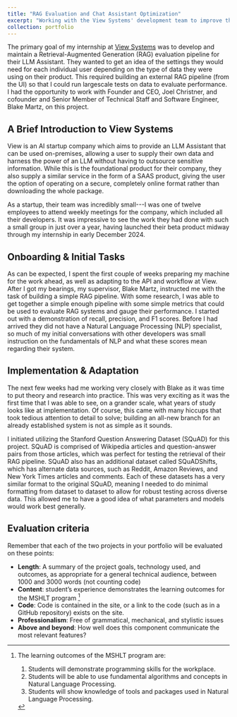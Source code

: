 ```yaml
---
title: "RAG Evaluation and Chat Assistant Optimization"
excerpt: "Working with the View Systems' development team to improve their retrieval pipeline and optimize thier chat assistant.<br/><br/><img src='/images/500x300.png'>"
collection: portfolio
---
```


The primary goal of my internship at [View Systems](https://www.view.io) was to develop and maintain a Retrieval-Augmented Generation (RAG) evaluation pipeline for their LLM Assistant. They wanted to get an idea of the settings they would need for each individual user depending on the type of data they were using on their product. This required building an external RAG pipeline (from the UI) so that I could run largescale tests on data to evaluate performance. I had the opportunity to work with Founder and CEO, Joel Christner, and cofounder and Senior Member of Technical Staff and Software Engineer, Blake Martz, on this project.

## A Brief Introduction to View Systems

View is an AI startup company which aims to provide an LLM Assistant that can be used on-premises, allowing a user to supply their own data and harness the power of an LLM without having to outsource sensitive information. While this is the foundational product for their company, they also supply a similar service in the form of a SAAS product, giving the user the option of operating on a secure, completely online format rather than downloading the whole package.

As a startup, their team was incredibly small---I was one of twelve employees to attend weekly meetings for the company, which included all their developers. It was impressive to see the work they had done with such a small group in just over a year, having launched their beta product midway through my internship in early December 2024.

## Onboarding & Initial Tasks

As can be expected, I spent the first couple of weeks preparing my machine for the work ahead, as well as adapting to the API and workflow at View. After I got my bearings, my supervisor, Blake Martz, instructed me with the task of building a simple RAG pipeline. With some research, I was able to get together a simple enough pipeline with some simple metrics that could be used to evaluate RAG systems and gauge their performance. I started out with a demonstration of recall, precision, and F1 scores. Before I had arrived they did not have a Natural Language Processing (NLP) specialist, so much of my initial conversations with other developers was small instruction on the fundamentals of NLP and what these scores mean regarding their system.

## Implementation & Adaptation

The next few weeks had me working very closely with Blake as it was time to put theory and research into practice. This was very exciting as it was the first time that I was able to see, on a grander scale, what years of study looks like at implementation. Of course, this came with many hiccups that took tedious attention to detail to solve; building an all-new branch for an already established system is not as simple as it sounds.

I initiated utilizing the Stanford Question Answering Dataset (SQuAD) for this project. SQuAD is comprised of Wikipedia articles and question-answer pairs from those articles, which was perfect for testing the retrieval of their RAG pipeline. SQuAD also has an additional dataset called SQuADShifts, which has alternate data sources, such as Reddit, Amazon Reviews, and New York Times articles and comments. Each of these datasets has a very similar format to the original SQuAD, meaning I needed to do minimal formatting from dataset to dataset to allow for robust testing across diverse data. This allowed me to have a good idea of what parameters and models would work best generally.



## Evaluation criteria
Remember that each of the two projects in your portfolio will be evaluated on these points:

* **Length**: A summary of the project goals, technology used, and outcomes, as appropriate for a general technical audience, between 1000 and 3000 words (not counting code)
* **Content**: student’s experience demonstrates the learning outcomes for the MSHLT program [^note]
* **Code**: Code is contained in the site, or a link to the code (such as in a GitHub repository) exists on the site.
* **Professionalism**: Free of grammatical, mechanical, and stylistic issues
* **Above and beyond**: How well does this component communicate the most relevant features?

[^note]: The learning outcomes of the MSHLT program are:
    
    1. Students will demonstrate programming skills for the workplace.
    2. Students will be able to use fundamental algorithms and concepts in Natural Language Processing.
    3. Students will show knowledge of tools and packages used in Natural Language Processing.
